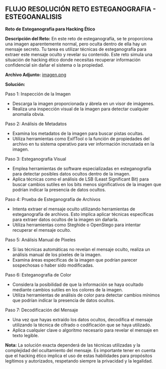 ## FLUJO RESOLUCIÓN RETO ESTEGANOGRAFIA -  ESTEGOANALISIS

**Reto de Esteganografía para Hacking Ético**

**Descripción del Reto:**
En este reto de esteganografía, se te proporciona una imagen aparentemente normal, pero oculta dentro de ella hay un mensaje secreto. Tu tarea es utilizar técnicas de esteganografía para extraer este mensaje oculto y revelar su contenido. Este reto simula una situación de hacking ético donde necesitas recuperar información confidencial sin dañar el sistema o la propiedad.

**Archivo Adjunto:** [imagen.png](link_a_la_imagen.png)

**Solución:**

Paso 1: Inspección de la Imagen
- Descarga la imagen proporcionada y ábrela en un visor de imágenes.
- Realiza una inspección visual de la imagen para detectar cualquier anomalía obvia.

Paso 2: Análisis de Metadatos
- Examina los metadatos de la imagen para buscar pistas ocultas.
- Utiliza herramientas como ExifTool o la función de propiedades del archivo en tu sistema operativo para ver información incrustada en la imagen.

Paso 3: Esteganografía Visual
- Emplea herramientas de software especializadas en esteganografía para detectar posibles datos ocultos dentro de la imagen.
- Aplica técnicas como el análisis de LSB (Least Significant Bit) para buscar cambios sutiles en los bits menos significativos de la imagen que podrían indicar la presencia de datos ocultos.

Paso 4: Prueba de Esteganografía de Archivos
- Intenta extraer el mensaje oculto utilizando herramientas de esteganografía de archivos. Esto implica aplicar técnicas específicas para extraer datos ocultos de la imagen sin dañarla.
- Utiliza herramientas como Steghide o OpenStego para intentar recuperar el mensaje oculto.

Paso 5: Análisis Manual de Píxeles
- Si las técnicas automáticas no revelan el mensaje oculto, realiza un análisis manual de los píxeles de la imagen.
- Examina áreas específicas de la imagen que podrían parecer sospechosas o haber sido modificadas.

Paso 6: Esteganografía de Color
- Considera la posibilidad de que la información se haya ocultado mediante cambios sutiles en los colores de la imagen.
- Utiliza herramientas de análisis de color para detectar cambios mínimos que podrían indicar la presencia de datos ocultos.

Paso 7: Decodificación del Mensaje
- Una vez que hayas extraído los datos ocultos, decodifica el mensaje utilizando la técnica de cifrado o codificación que se haya utilizado.
- Aplica cualquier clave o algoritmo necesario para revelar el mensaje en texto legible.

**Nota:** La solución exacta dependerá de las técnicas utilizadas y la complejidad del ocultamiento del mensaje. Es importante tener en cuenta que el hacking ético implica el uso de estas habilidades para propósitos legítimos y autorizados, respetando siempre la privacidad y la legalidad.
